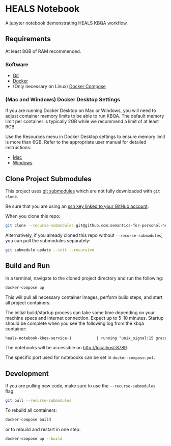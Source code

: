 # HEALS Notebook

A jupyter notebook demonstrating HEALS KBQA workflow.

## Requirements

At least 8GB of RAM recommended.

### Software

* <a target="_blank" href="https://git-scm.com/book/en/v2/Getting-Started-Installing-Git">Git</a>
* <a target="_blank" href="https://docs.docker.com/get-docker/">Docker</a>
* (Only necessary on Linux) <a target="_blank" href="https://docs.docker.com/compose/install/">Docker Compose</a>

### (Mac and Windows) Docker Desktop Settings

If you are running Docker Desktop on Mac or Windows, you will need to adjust container memory limits to be able to run KBQA.
The default memory limit per container is typically 2GB while we recommend a limit of at least 6GB.

Use the Resources menu in Docker Desktop settings to ensure memory limit is more than 6GB.
Refer to the appropriate user manual for detailed instructions:

* <a target="_blank" href="https://docs.docker.com/desktop/mac/">Mac</a>
* <a target="_blank" href="https://docs.docker.com/desktop/windows/">Windows</a>

## Clone Project Submodules

This project uses [git submodules](https://git-scm.com/book/en/v2/Git-Tools-Submodules) which are not fully downloaded with `git clone`.

Be sure that you are using an [ssh key linked to your GitHub account](https://docs.github.com/en/authentication/connecting-to-github-with-ssh).

When you clone this repo:

```sh
git clone --recurse-submodules git@github.com:semantics-for-personal-health/heals-notebook.git
```

Alternatively, if you already cloned this repo without `--recurse-submodules`,  you can pull the submodules separately:

```sh
git submodule update --init --recursive
```

## Build and Run

In a terminal, navigate to the cloned project directory and run the following:

```sh
docker-compose up
```

This will pull all necessary container images, perform build steps, and start all project containers.

The initial build/startup process can take some time depending on your machine specs and internet connection.
Expect up to 5-10 minutes.
Startup should be complete when you see the following log from the kbqa container:

``` txt
heals-notebook-kbqa-service-1           | running "unix_signal:15 gracefully_kill_them_all" (master-start)...
```

The notebooks will be accessible on <http://localhost:8789>.

The specific port used for notebooks can be set in `docker-compose.yml`.

## Development

If you are pulling new code, make sure to use the `--recurse-submodules` flag.

``` sh
git pull --recurse-submodules
```

To rebuild all containers:

``` sh
docker-compose build
```

or to rebuild and restart in one step:

``` sh
docker-compose up --build
```
